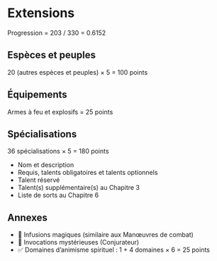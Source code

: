 # Extensions

Progression = 203 / 330 = 0.6152

## Espèces et peuples

20 (autres espèces et peuples) × 5 = 100 points

## Équipements

Armes à feu et explosifs = 25 points

## Spécialisations

36 spécialisations × 5 = 180 points

- Nom et description
- Requis, talents obligatoires et talents optionnels
- Talent réservé
- Talent(s) supplémentaire(s) au Chapitre 3
- Liste de sorts au Chapitre 6

## Annexes

- 🚧 Infusions magiques (similaire aux Manœuvres de combat)
- 🚧 Invocations mystérieuses (Conjurateur)
- ✅ Domaines d’animisme spirituel : 1 + 4 domaines × 6 = 25 points
